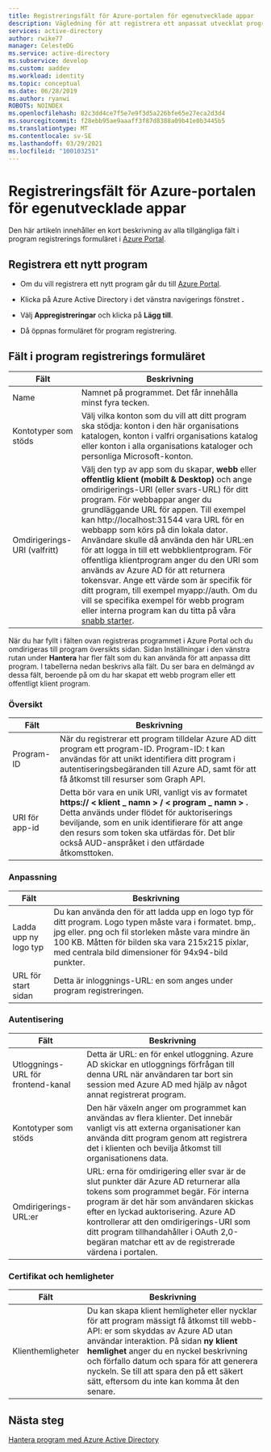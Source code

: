 ```yaml
---
title: Registreringsfält för Azure-portalen för egenutvecklade appar
description: Vägledning för att registrera ett anpassat utvecklat program med Azure AD
services: active-directory
author: rwike77
manager: CelesteDG
ms.service: active-directory
ms.subservice: develop
ms.custom: aaddev
ms.workload: identity
ms.topic: conceptual
ms.date: 06/28/2019
ms.author: ryanwi
ROBOTS: NOINDEX
ms.openlocfilehash: 82c3dd4ce7f5e7e9f3d5a226bfe65e27eca2d3d4
ms.sourcegitcommit: f28ebb95ae9aaaff3f87d8388a09b41e0b3445b5
ms.translationtype: MT
ms.contentlocale: sv-SE
ms.lasthandoff: 03/29/2021
ms.locfileid: "100103251"
---
```

# <a name="azure-portal-registration-fields-for-custom-developed-apps"></a>Registreringsfält för Azure-portalen för egenutvecklade appar

Den här artikeln innehåller en kort beskrivning av alla tillgängliga fält i program registrerings formuläret i [Azure Portal](https://portal.azure.com).

## <a name="register-a-new-application"></a>Registrera ett nytt program

-   Om du vill registrera ett nytt program går du till <a href="https://portal.azure.com/" target="_blank">Azure Portal</a>.

-   Klicka på Azure Active Directory i det vänstra navigerings fönstret **.**

-   Välj **Appregistreringar** och klicka på **Lägg till**.

-   Då öppnas formuläret för program registrering.

## <a name="fields-in-the-application-registration-form"></a>Fält i program registrerings formuläret

| Fält            | Beskrivning                                                                              |
|------------------|------------------------------------------------------------------------------------------|
| Name             | Namnet på programmet. Det får innehålla minst fyra tecken.                |
| Kontotyper som stöds| Välj vilka konton som du vill att ditt program ska stödja: konton i den här organisations katalogen, konton i valfri organisations katalog eller konton i alla organisations kataloger och personliga Microsoft-konton.  |
| Omdirigerings-URI (valfritt) | Välj den typ av app som du skapar, **webb** eller **offentlig klient (mobilt & Desktop)** och ange omdirigerings-URI (eller svars-URL) för ditt program. För webbappar anger du grundläggande URL för appen. Till exempel kan http://localhost:31544 vara URL för en webbapp som körs på din lokala dator. Användare skulle då använda den här URL:en för att logga in till ett webbklientprogram. För offentliga klientprogram anger du den URI som används av Azure AD för att returnera tokensvar. Ange ett värde som är specifik för ditt program, till exempel myapp://auth. Om du vill se specifika exempel för webb program eller interna program kan du titta på våra [snabb starter](./index.yml).|

När du har fyllt i fälten ovan registreras programmet i Azure Portal och du omdirigeras till program översikts sidan. Sidan Inställningar i den vänstra rutan under **Hantera** har fler fält som du kan använda för att anpassa ditt program. I tabellerna nedan beskrivs alla fält. Du ser bara en delmängd av dessa fält, beroende på om du har skapat ett webb program eller ett offentligt klient program.

### <a name="overview"></a>Översikt

| Fält           | Beskrivning        |
|-----------------|-----------------------------------------------------------------------------------------------------------------------------------------------------------------------------------------------------------------------------------------------------------------------------------------------------------------|
| Program-ID  | När du registrerar ett program tilldelar Azure AD ditt program ett program-ID. Program-ID: t kan användas för att unikt identifiera ditt program i autentiseringsbegäranden till Azure AD, samt för att få åtkomst till resurser som Graph API.                                                          |
| URI för app-id      | Detta bör vara en unik URI, vanligt vis av formatet **https:// &lt; klient \_ namn &gt; / &lt; program \_ namn &gt; .** Detta används under flödet för auktoriserings beviljande, som en unik identifierare för att ange den resurs som token ska utfärdas för. Det blir också AUD-anspråket i den utfärdade åtkomsttoken. |

### <a name="branding"></a>Anpassning

| Fält           | Beskrivning        |
|-----------------|-----------------------------------------------------------------------------------------------------------------------------------------------------------------------------------------------------------------------------------------------------------------------------------------------------------------|
| Ladda upp ny logo typ | Du kan använda den för att ladda upp en logo typ för ditt program. Logo typen måste vara i formatet. bmp,. jpg eller. png och fil storleken måste vara mindre än 100 KB. Måtten för bilden ska vara 215x215 pixlar, med centrala bild dimensioner för 94x94-bild punkter.|
| URL för start sidan   | Detta är inloggnings-URL: en som anges under program registreringen.|

### <a name="authentication"></a>Autentisering

| Fält           | Beskrivning        |
|-----------------|-----------------------------------------------------------------------------------------------------------------------------------------------------------------------------------------------------------------------------------------------------------------------------------------------------------------|
| Utloggnings-URL för frontend-kanal      | Detta är URL: en för enkel utloggning. Azure AD skickar en utloggnings förfrågan till denna URL när användaren tar bort sin session med Azure AD med hjälp av något annat registrerat program.|
| Kontotyper som stöds  | Den här växeln anger om programmet kan användas av flera klienter. Det innebär vanligt vis att externa organisationer kan använda ditt program genom att registrera det i klienten och bevilja åtkomst till organisationens data.|
| Omdirigerings-URL:er      | URL: erna för omdirigering eller svar är de slut punkter där Azure AD returnerar alla tokens som programmet begär. För interna program är det här som användaren skickas efter en lyckad auktorisering. Azure AD kontrollerar att den omdirigerings-URI som ditt program tillhandahåller i OAuth 2,0-begäran matchar ett av de registrerade värdena i portalen.|

### <a name="certificates-and-secrets"></a>Certifikat och hemligheter

| Fält           | Beskrivning        |
|-----------------|-----------------------------------------------------------------------------------------------------------------------------------------------------------------------------------------------------------------------------------------------------------------------------------------------------------------|
| Klienthemligheter            | Du kan skapa klient hemligheter eller nycklar för att program mässigt få åtkomst till webb-API: er som skyddas av Azure AD utan användar interaktion. På sidan **ny klient hemlighet** anger du en nyckel beskrivning och förfallo datum och spara för att generera nyckeln. Se till att spara den på ett säkert sätt, eftersom du inte kan komma åt den senare.             |

## <a name="next-steps"></a>Nästa steg

[Hantera program med Azure Active Directory](../manage-apps/what-is-application-management.md)